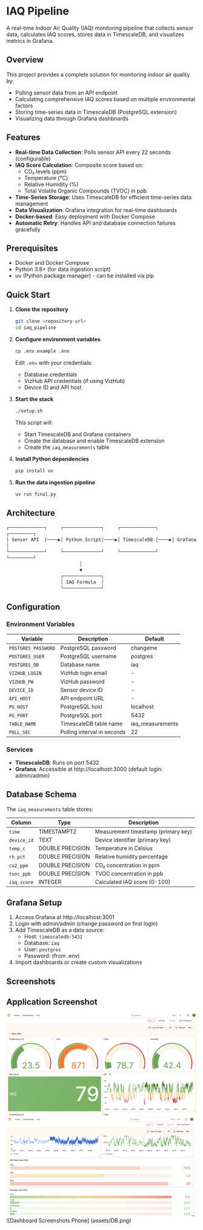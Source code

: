 # IAQ Pipeline

A real-time Indoor Air Quality (IAQ) monitoring pipeline that collects sensor data, calculates IAQ scores, stores data in TimescaleDB, and visualizes metrics in Grafana.

## Overview

This project provides a complete solution for monitoring indoor air quality by:
- Polling sensor data from an API endpoint
- Calculating comprehensive IAQ scores based on multiple environmental factors
- Storing time-series data in TimescaleDB (PostgreSQL extension)
- Visualizing data through Grafana dashboards

## Features

- **Real-time Data Collection**: Polls sensor API every 22 seconds (configurable)
- **IAQ Score Calculation**: Composite score based on:
  - CO₂ levels (ppm)
  - Temperature (°C)
  - Relative Humidity (%)
  - Total Volatile Organic Compounds (TVOC) in ppb
- **Time-Series Storage**: Uses TimescaleDB for efficient time-series data management
- **Data Visualization**: Grafana integration for real-time dashboards
- **Docker-based**: Easy deployment with Docker Compose
- **Automatic Retry**: Handles API and database connection failures gracefully

## Prerequisites

- Docker and Docker Compose
- Python 3.8+ (for data ingestion script)
- uv (Python package manager) - can be installed via pip

## Quick Start

1. **Clone the repository**
   ```bash
   git clone <repository-url>
   cd iaq_pipeline
   ```

2. **Configure environment variables**
   ```bash
   cp .env.example .env
   ```
   Edit `.env` with your credentials:
   - Database credentials
   - VizHub API credentials (if using VizHub)
   - Device ID and API host

3. **Start the stack**
   ```bash
   ./setup.sh
   ```
   This script will:
   - Start TimescaleDB and Grafana containers
   - Create the database and enable TimescaleDB extension
   - Create the `iaq_measurements` table

4. **Install Python dependencies**
   ```bash
   pip install uv
   ```

5. **Run the data ingestion pipeline**
   ```bash
   uv run final.py
   ```

## Architecture

```
┌─────────────┐     ┌──────────────┐     ┌─────────────┐     ┌─────────┐
│ Sensor API  │────▶│ Python Script│────▶│ TimescaleDB │────▶│ Grafana │
└─────────────┘     └──────────────┘     └─────────────┘     └─────────┘
                           │
                           ▼
                    ┌──────────────┐
                    │ IAQ Formula  │
                    └──────────────┘
```

## Configuration

### Environment Variables

| Variable | Description | Default |
|----------|-------------|---------|
| `POSTGRES_PASSWORD` | PostgreSQL password | changeme |
| `POSTGRES_USER` | PostgreSQL username | postgres |
| `POSTGRES_DB` | Database name | iaq |
| `VIZHUB_LOGIN` | VizHub login email | - |
| `VIZHUB_PW` | VizHub password | - |
| `DEVICE_ID` | Sensor device ID | - |
| `API_HOST` | API endpoint URL | - |
| `PG_HOST` | PostgreSQL host | localhost |
| `PG_PORT` | PostgreSQL port | 5432 |
| `TABLE_NAME` | TimescaleDB table name | iaq_measurements |
| `POLL_SEC` | Polling interval in seconds | 22 |

### Services

- **TimescaleDB**: Runs on port 5432
- **Grafana**: Accessible at http://localhost:3000 (default login: admin/admin)

## Database Schema

The `iaq_measurements` table stores:

| Column | Type | Description |
|--------|------|-------------|
| `time` | TIMESTAMPTZ | Measurement timestamp (primary key) |
| `device_id` | TEXT | Device identifier (primary key) |
| `temp_c` | DOUBLE PRECISION | Temperature in Celsius |
| `rh_pct` | DOUBLE PRECISION | Relative humidity percentage |
| `co2_ppm` | DOUBLE PRECISION | CO₂ concentration in ppm |
| `tvoc_ppb` | DOUBLE PRECISION | TVOC concentration in ppb |
| `iaq_score` | INTEGER | Calculated IAQ score (0-100) |




## Grafana Setup

1. Access Grafana at http://localhost:3001
2. Login with admin/admin (change password on first login)
3. Add TimescaleDB as a data source:
   - Host: `timescaledb:5432`
   - Database: `iaq`
   - User: `postgres`
   - Password: (from .env)
4. Import dashboards or create custom visualizations

## Screenshots

## Application Screenshot

![Dashboard Screenshots](assets/DB.png)
![Dashboard Screenshots 1](assets/DB1.png)
![Dashboard Screenshots Phone] (assets/DB.png)
